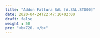 ```yaml
---
title: "Addon Fattura SAL [A.SAL.STD00]"
date: 2020-04-24T22:47:10+02:00
draft: false
weight : 50
pre: "<b>720. </b>"
---
```

